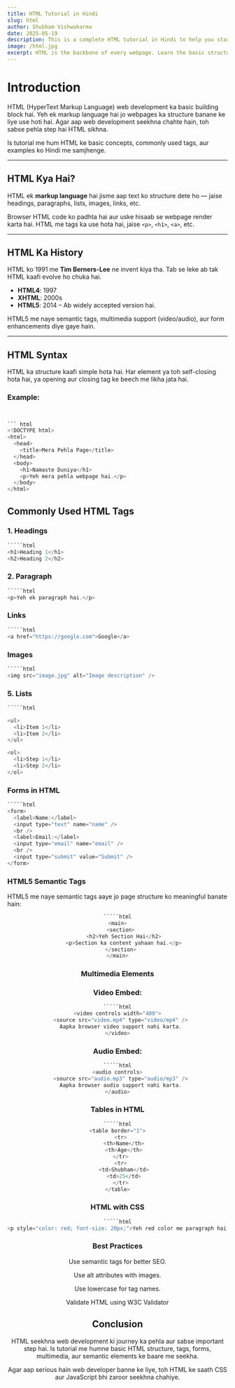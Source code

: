 ```yaml
---
title: HTML Tutorial in Hindi
slug: html
author: Shubham Vishwakarma
date: 2025-05-19
description: This is a complete HTML tutorial in Hindi to help you start your web development journey.
image: /html.jpg
excerpt: HTML is the backbone of every webpage. Learn the basic structure, tags, and how to build webpages from scratch...
---
```


# Introduction

HTML (HyperText Markup Language) web development ka basic building block hai. Yeh ek markup language hai jo webpages ka structure banane ke liye use hoti hai. Agar aap web development seekhna chahte hain, toh sabse pehla step hai HTML sikhna.

Is tutorial me hum HTML ke basic concepts, commonly used tags, aur examples ko Hindi me samjhenge.

---

## HTML Kya Hai?

HTML ek **markup language** hai jisme aap text ko structure dete ho — jaise headings, paragraphs, lists, images, links, etc.

Browser HTML code ko padhta hai aur uske hisaab se webpage render karta hai. HTML me tags ka use hota hai, jaise `<p>`, `<h1>`, `<a>`, etc.

---

## HTML Ka History

HTML ko 1991 me **Tim Berners-Lee** ne invent kiya tha. Tab se leke ab tak HTML kaafi evolve ho chuka hai.

- **HTML4**: 1997
- **XHTML**: 2000s
- **HTML5**: 2014 – Ab widely accepted version hai.

HTML5 me naye semantic tags, multimedia support (video/audio), aur form enhancements diye gaye hain.

---

## HTML Syntax

HTML ka structure kaafi simple hota hai. Har element ya toh self-closing hota hai, ya opening aur closing tag ke beech me likha jata hai.

### Example:
````c showLineNumbers


``` html
<!DOCTYPE html>
<html>
  <head>
    <title>Mera Pehla Page</title>
  </head>
  <body>
    <h1>Namaste Duniya</h1>
    <p>Yeh mera pehla webpage hai.</p>
  </body>
</html>
````

## Commonly Used HTML Tags

### 1. Headings

````c showLineNumbers
`````html
<h1>Heading 1</h1>
<h2>Heading 2</h2>
`````

### 2. Paragraph

````c showLineNumbers
`````html
<p>Yeh ek paragraph hai.</p>
`````

### Links

````c showLineNumbers 
`````html
<a href="https://google.com">Google</a>
`````

### Images

````c showLineNumbers 
`````html
<img src="image.jpg" alt="Image description" />
`````

### 5. Lists

````c showLineNumbers
`````html

<ul>
  <li>Item 1</li>
  <li>Item 2</li>
</ul>

<ol>
  <li>Step 1</li>
  <li>Step 2</li>
</ol>
`````

### Forms in HTML

````c showLineNumbers
`````html
<form>
  <label>Name:</label>
  <input type="text" name="name" />
  <br />
  <label>Email:</label>
  <input type="email" name="email" />
  <br />
  <input type="submit" value="Submit" />
</form>
`````

### HTML5 Semantic Tags

HTML5 me naye semantic tags aaye jo page structure ko meaningful banate hain:

<header>

<footer>

<article>

<section>

<nav>

<main>

````c showLineNumbers
`````html
<main>
  <section>
    <h2>Yeh Section Hai</h2>
    <p>Section ka content yahaan hai.</p>
  </section>
</main>
`````

### Multimedia Elements

### Video Embed:

````c showLineNumbers
`````html
<video controls width="400">
  <source src="video.mp4" type="video/mp4" />
  Aapka browser video support nahi karta.
</video>
`````

### Audio Embed:

````c showLineNumbers
`````html
<audio controls>
  <source src="audio.mp3" type="audio/mp3" />
  Aapka browser audio support nahi karta.
</audio>
`````

### Tables in HTML

````c showLineNumbers
`````html
<table border="1">
  <tr>
    <th>Name</th>
    <th>Age</th>
  </tr>
  <tr>
    <td>Shubham</td>
    <td>25</td>
  </tr>
</table>
`````

### HTML with CSS

````c showLineNumbers
`````html
<p style="color: red; font-size: 20px;">Yeh red color me paragraph hai.</p>
`````

### Best Practices

Use semantic tags for better SEO.

Use alt attributes with images.

Use lowercase for tag names.

Validate HTML using W3C Validator

## Conclusion

HTML seekhna web development ki journey ka pehla aur sabse important step hai. Is tutorial me humne basic HTML structure, tags, forms, multimedia, aur semantic elements ke baare me seekha.

Agar aap serious hain web developer banne ke liye, toh HTML ke saath CSS aur JavaScript bhi zaroor seekhna chahiye.
